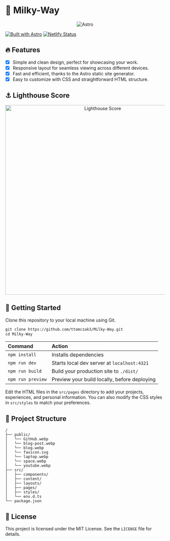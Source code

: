 # 🌌 Milky-Way

<p align="center">
  <img align="center" alt="Astro" src="https://storage.googleapis.com/dev-portal-bucket/qh7sxskkyty67x3fznww5mwv4pxq59dk2aax51.webp"/>
</p>

[![Built with Astro](https://astro.badg.es/v2/built-with-astro/tiny.svg)](https://astro.build) [![Netlify Status](https://api.netlify.com/api/v1/badges/0b0bcb79-a1d8-4b32-9566-8f30af19e4cc/deploy-status)](https://app.netlify.com/sites/astro-milky-way/deploys)

## 🔥 Features

- [x] Simple and clean design, perfect for showcasing your work.
- [x] Responsive layout for seamless viewing across different devices.
- [x] Fast and efficient, thanks to the Astro static site generator.
- [x] Easy to customize with CSS and straightforward HTML structure.

## ⚓ Lighthouse Score

<p align="center">
  <img width="600" alt="Lighthouse Score" src="https://raw.githubusercontent.com/ttomczak3/Milky-Way/6e386e2f920c993c33d348a9c1271a1cec6c6d2b/milkyway-lighthouse-score.svg"/>
</p>

## 🚀 Getting Started

Clone this repository to your local machine using Git.

```scheme
git clone https://github.com/ttomczak3/Milky-Way.git
cd Milky-Way
```

| Command           | Action                                       |
| :---------------- | :------------------------------------------- |
| `npm install`     | Installs dependencies                        |
| `npm run dev`     | Starts local dev server at `localhost:4321`  |
| `npm run build`   | Build your production site to `./dist/`      |
| `npm run preview` | Preview your build locally, before deploying |

Edit the HTML files in the `src/pages` directory to add your projects, experiences, and personal information. You can also modify the CSS styles in `src/styles` to match your preferences.

## 📂 Project Structure

```
/
├── public/
│   └── GitHub.webp
│   └── blog-post.webp
│   └── blog.webp
│   └── favicon.svg
│   └── laptop.webp
│   └── space.webp
│   └── youtube.webp
├── src/
│   ├── components/
│   ├── content/
│   ├── layouts/
│   ├── pages/
│   ├── styles/
│   └── env.d.ts
└── package.json
```

## 📃 License

This project is licensed under the MIT License. See the `LICENSE` file for details.
